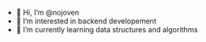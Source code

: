 - 👋 Hi, I’m @nojoven
- 👀 I’m interested in backend developement 
- 🌱 I’m currently learning data structures and algorithms

<!---
nojoven/nojoven is a ✨ special ✨ repository because I went from being a nurse aid to become a backend developer.
--->
